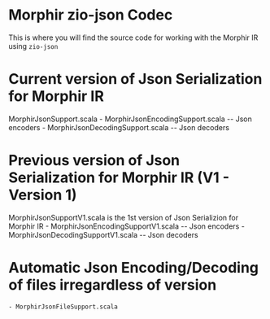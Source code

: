 # Morphir zio-json Codec

This is where you will find the source code for working with the Morphir IR using `zio-json`

# Current version of Json Serialization for Morphir IR
MorphirJsonSupport.scala 
    - MorphirJsonEncodingSupport.scala -- Json encoders
    - MorphirJsonDecodingSupport.scala -- Json decoders

# Previous version of Json Serialization for Morphir IR (V1 - Version 1)
MorphirJsonSupportV1.scala is the 1st version  of Json Serializion for Morphir IR
    - MorphirJsonEncodingSupportV1.scala -- Json encoders
    - MorphirJsonDecodingSupportV1.scala -- Json decoders

# Automatic Json Encoding/Decoding of files irregardless of version
    - MorphirJsonFileSupport.scala